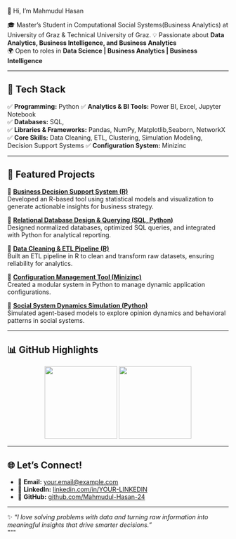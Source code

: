  👋 Hi, I’m Mahmudul Hasan  

🎓 Master’s Student in Computational Social Systems(Business Analytics) at University of Graz & Technical University of Graz. 
💡 Passionate about **Data Analytics, Business Intelligence, and Business Analytics**  
🌍 Open to roles in **Data Science | Business Analytics | Business Intelligence**  

---

## 🚀 Tech Stack
✅ **Programming:** Python 
✅ **Analytics & BI Tools:** Power BI, Excel, Jupyter Notebook  
✅ **Databases:** SQL,  
✅ **Libraries & Frameworks:** Pandas, NumPy, Matplotlib,Seaborn, NetworkX  
✅ **Core Skills:** Data Cleaning, ETL, Clustering, Simulation Modeling, Decision Support Systems 
✅ **Configuration System:** Minizinc



---

## 📌 Featured Projects

🔹 [**Business Decision Support System (R)**](https://github.com/Mahmudul-Hasan-24/Business-Decision-Support-System)  
Developed an R-based tool using statistical models and visualization to generate actionable insights for business strategy.  

🔹 [**Relational Database Design & Querying (SQL, Python)**](https://github.com/Mahmudul-Hasan-24/Relational-Database-Design-SQL)  
Designed normalized databases, optimized SQL queries, and integrated with Python for analytical reporting.  

🔹 [**Data Cleaning & ETL Pipeline (R)**](https://github.com/Mahmudul-Hasan-24/Data-Cleaning-and-ETL-Pipeline)  
Built an ETL pipeline in R to clean and transform raw datasets, ensuring reliability for analytics.  

🔹 [**Configuration Management Tool (Minizinc)**](https://github.com/Mahmudul-Hasan-24/Configuration-Management-Tool)  
Created a modular system in Python to manage dynamic application configurations.  

🔹 [**Social System Dynamics Simulation (Python)**](https://github.com/Mahmudul-Hasan-24/Social-System-Dynamics-Simulation)  
Simulated agent-based models to explore opinion dynamics and behavioral patterns in social systems.  

---

## 📊 GitHub Highlights
<p align="center">
  <img src="https://github-readme-stats.vercel.app/api?username=Mahmudul-Hasan-24&show_icons=true&theme=tokyonight" height="165" />
  <img src="https://github-readme-stats.vercel.app/api/top-langs/?username=Mahmudul-Hasan-24&layout=compact&theme=tokyonight" height="165" />
</p>

---

## 🌐 Let’s Connect!
- 📧 **Email:** your.email@example.com  
- 💼 **LinkedIn:** [linkedin.com/in/YOUR-LINKEDIN](https://linkedin.com/in/YOUR-LINKEDIN)  
- 🐙 **GitHub:** [github.com/Mahmudul-Hasan-24](https://github.com/Mahmudul-Hasan-24)  

---

✨ *“I love solving problems with data and turning raw information into meaningful insights that drive smarter decisions.”*  
"""

